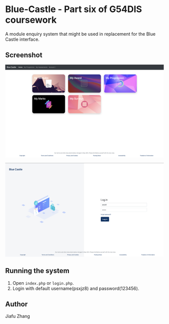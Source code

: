 # Blue-Castle - Part six of G54DIS coursework
A module enquiry system that might be used in replacement for the Blue Castle interface.

## Screenshot
![](images/screenshot1.png)

![](images/screenshot2.png)

## Running the system
1. Open `index.php` or `login.php`.
2. Login with default username(psxjz8) and password(123456).

## Author
Jiafu Zhang
